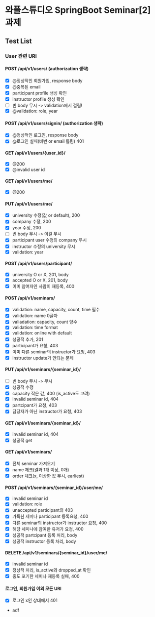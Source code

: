 # 와플스튜디오 SpringBoot Seminar[2] 과제

## Test List

### User 관련 URI

#### POST /api/v1/users/ (authorization 생략)

- [x] @정상적인 회원가입, response body
- [x] @중복된 email
- [x] participant profile 생성 확인
- [x] instructor profile 생성 확인
- [ ] 빈 body 무시 -> validation에서 걸림!
- [x] @validation: role, year

#### POST /api/v1/users/signin/ (authorization 생략)

- [x] @정상적인 로그인, response body
- [x] @로그인 실패(비번 or email 틀림) 401

#### GET /api/v1/users/{user_id}/

- [x] @200
- [x] @invalid user id

#### GET /api/v1/users/me/

- [x] @200

#### PUT /api/v1/users/me/

- [x] university 수정(값 or default), 200
- [x] company 수정, 200
- [x] year 수정, 200
- [ ] 빈 body 무시 -> 이걸 무시
- [x] participant user 수정의 company 무시
- [x] instructor 수정의 university 무시
- [x] validation: year

#### POST /api/v1/users/participant/

- [x] university O or X, 201, body
- [x] accepted O or X, 201, body
- [x] 이미 참여자인 사람이 재등록, 400

#### POST /api/v1/seminars/

- [x] validation: name, capacity, count, time 필수
- [x] validation: name 0글자
- [x] valiadation: capacity, count 양수
- [x] validation: time format
- [x] validation: online with default
- [x] 성공적 추가, 201
- [x] participant가 요청, 403
- [x] 이미 다른 seminar의 instructor가 요청, 403
- [x] instructor update가 안되는 문제

#### PUT /api/v1/seminars/{seminar_id}/

- [ ] 빈 body 무시 -> 무시
- [x] 성공적 수정
- [x] capacity 작은 값, 400 (is_active도 고려)
- [x] invalid seminar id, 404
- [x] partcipant가 요청, 403
- [x] 담당자가 아닌 instructor가 요청, 403

#### GET /api/v1/seminars/{seminar_id}/

- [x] invalid seminar id, 404
- [x] 성공적 get

#### GET /api/v1/seminars/

- [x] 전체 seminar 가져오기
- [x] name 체크(결과 1개 이상, 0개)
- [x] order 체크(x, 이상한 값 무시, earliest)

#### POST /api/v1/seminars/{seminar_id}/user/me/

- [x] invalid seminar id
- [x] validation: role
- [x] unaccepted participant의 403
- [x] 가득찬 세미나 participant 등록요청, 400
- [x] 다른 seminar의 instructor가 instructor 요청, 400
- [x] 해당 세미나에 참여한 유저가 요청, 400
- [x] 성공적 partcipant 등록 처리, body
- [x] 성공적 instructor 등록 처리, body

#### DELETE /api/v1/seminars/{seminar_id}/user/me/

- [x] invalid seminar id
- [x] 정상적 처리, is_active와 dropped_at 확인
- [x] 중도 포기한 세미나 재등록 실패, 400

#### 로그인, 회원가입 이외 모든 URI

- [x] 로그인 x인 상태에서 401
- adf
